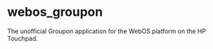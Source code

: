 webos_groupon
=============

The unofficial Groupon application for the WebOS platform on the HP Touchpad.